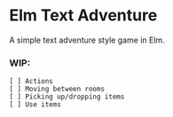 # Elm Text Adventure

A simple text adventure style game in Elm.

### WIP:

	[ ] Actions
	[ ] Moving between rooms
	[ ] Picking up/dropping items
	[ ] Use items
